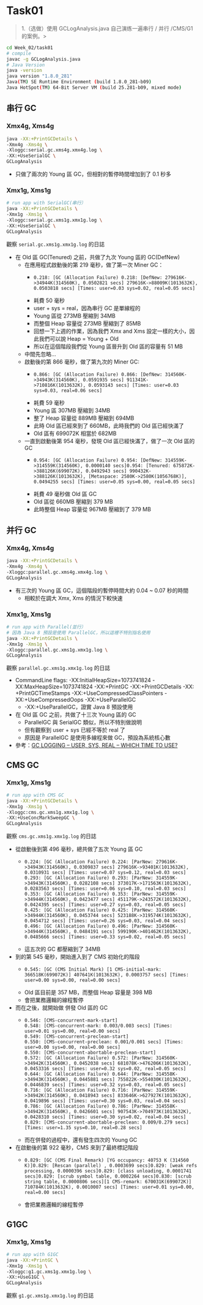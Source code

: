 # Task01
> 1.（选做）使用 GCLogAnalysis.java 自己演练一遍串行 / 并行 /CMS/G1 的案例。>

```bash
cd Week_02/task01
# compile
javac -g GCLogAnalysis.java
# Java Version
java -version
java version "1.8.0_281"
Java(TM) SE Runtime Environment (build 1.8.0_281-b09)
Java HotSpot(TM) 64-Bit Server VM (build 25.281-b09, mixed mode)
```

## 串行 GC
### Xmx4g, Xms4g
```bash
java -XX:+PrintGCDetails \
-Xmx4g -Xms4g \
-Xloggc:serial.gc.xms4g.xmx4g.log \
-XX:+UseSerialGC \
GCLogAnalysis
```

- 只做了兩次的 Young 區 GC，但相對的暫停時間增加到了 0.1 秒多

### Xmx1g, Xms1g
```bash
# run app with SerialGC(串行）
java -XX:+PrintGCDetails \
-Xmx1g -Xms1g \
-Xloggc:serial.gc.xms1g.xmx1g.log \
-XX:+UseSerialGC \
GCLogAnalysis
```

觀察 `serial.gc.xms1g.xmx1g.log` 的日誌
- 在 Old 區 GC(Tenured) 之前，共做了九次 Young 區的 GC(DefNew)
    - 在應用程式啟動後的第 219 毫秒，做了第一次 Miner GC：
        - ```log
          0.218: [GC (Allocation Failure) 0.218: [DefNew: 279616K->34944K(314560K), 0.0502821 secs] 279616K->88009K(1013632K), 0.0503818 secs] [Times: user=0.03 sys=0.02, real=0.05 secs]
          ```
        - 耗費 50 毫秒
        - user + sys = real，因為串行 GC 是單線程的
        - Young 區從 273MB 壓縮到 34MB
        - 而整個 Heap 容量從 273MB 壓縮到了 85MB
        - 回想一下上週的作業，因為我們 Xmx and Xms 設定一樣的大小，因此我們可以說 Heap = Young + Old
        - 所以在這個階段我們從 Young 區晉升到 Old 區的容量有 51 MB
    - 中間先忽略...
    - 啟動後的第 866 毫秒，做了第九次的 Miner GC:
        - ```log
          0.866: [GC (Allocation Failure) 0.866: [DefNew: 314560K->34943K(314560K), 0.0591935 secs] 911341K->710816K(1013632K), 0.0593143 secs] [Times: user=0.03 sys=0.03, real=0.06 secs]
          ```
        - 耗費 59 毫秒
        - Young 區 307MB 壓縮到 34MB
        - 整了 Heap 容量從 889MB 壓縮到 694MB
        - 此時 Old 區已經來到了 660MB，此時我們的 Old 區已經快滿了
        - Old 區有 699072K 相當於 682MB
    - 一直到啟動後第 954 毫秒，發現 Old 區已經快滿了，做了一次 Old 區的 GC
        - ```
          0.954: [GC (Allocation Failure) 0.954: [DefNew: 314559K->314559K(314560K), 0.0000140 secs]0.954: [Tenured: 675872K->388126K(699072K), 0.0492943 secs] 990432K->388126K(1013632K), [Metaspace: 2580K->2580K(1056768K)], 0.0494255 secs] [Times: user=0.05 sys=0.00, real=0.05 secs]
          ```
        - 耗費 49 毫秒做 Old 區 GC
        - Old 區從 660MB 壓縮到 379 MB
        - 此時整個 Heap 容量從 967MB 壓縮到了 379 MB

## 并行 GC
### Xmx4g, Xms4g
```bash
java -XX:+PrintGCDetails \
-Xmx4g -Xms4g \
-Xloggc:parallel.gc.xms4g.xmx4g.log \
GCLogAnalysis
```

- 有三次的 Young 區 GC，這個階段的暫停時間大約 0.04 ~ 0.07 秒的時間
    - 相較於在調大 Xmx, Xms 的情況下較快速

### Xmx1g, Xms1g
```bash
# run app with Parallel(並行）
# 因為 Java 8 預設是使用 ParallelGC，所以這裡不特別指名使用
java -XX:+PrintGCDetails \
-Xmx1g -Xms1g \
-Xloggc:parallel.gc.xms1g.xmx1g.log \
GCLogAnalysis
```

觀察 `parallel.gc.xms1g.xmx1g.log` 的日誌
- CommandLine flags: -XX:InitialHeapSize=1073741824 -XX:MaxHeapSize=1073741824 -XX:+PrintGC -XX:+PrintGCDetails -XX:
  +PrintGCTimeStamps -XX:+UseCompressedClassPointers -XX:+UseCompressedOops -XX:+UseParallelGC
    - -XX:+UseParallelGC，證實 Java 8 預設使用
- 在 Old 區 GC 之前，共做了十三次 Young 區的 GC
    - ParallelGC 與 SerialGC 類似，所以不特別做說明
    - 但有觀察到 user + sys 已經不等於 real 了
    - 原因是 ParallelGC 是使用多線程來做 GC，預設為系統核心數
- 參考：[GC LOGGING – USER, SYS, REAL – WHICH TIME TO USE?](https://blog.gceasy.io/2016/04/06/gc-logging-user-sys-real-which-time-to-use/)

## CMS GC
### Xmx1g, Xms1g
```bash
# run app with CMS GC
java -XX:+PrintGCDetails \
-Xmx1g -Xms1g \
-Xloggc:cms.gc.xms1g.xmx1g.log \
-XX:+UseConcMarkSweepGC \
GCLogAnalysis
```

觀察 `cms.gc.xms1g.xmx1g.log` 的日誌
- 從啟動後到第 496 毫秒，總共做了五次 Young 區 GC
    - ```log
      0.224: [GC (Allocation Failure) 0.224: [ParNew: 279616K->34943K(314560K), 0.0309837 secs] 279616K->93401K(1013632K), 0.0310931 secs] [Times: user=0.07 sys=0.12, real=0.03 secs] 
      0.293: [GC (Allocation Failure) 0.293: [ParNew: 314559K->34943K(314560K), 0.0282108 secs] 373017K->171563K(1013632K), 0.0283563 secs] [Times: user=0.06 sys=0.10, real=0.03 secs]
      0.353: [GC (Allocation Failure) 0.353: [ParNew: 314559K->34944K(314560K), 0.0423477 secs] 451179K->243572K(1013632K), 0.0424395 secs] [Times: user=0.27 sys=0.03, real=0.05 secs]
      0.425: [GC (Allocation Failure) 0.425: [ParNew: 314560K->34944K(314560K), 0.0453744 secs] 523188K->319574K(1013632K), 0.0454712 secs] [Times: user=0.26 sys=0.03, real=0.04 secs]
      0.496: [GC (Allocation Failure) 0.496: [ParNew: 314560K->34944K(314560K), 0.0484191 secs] 599190K->401462K(1013632K), 0.0485666 secs] [Times: user=0.33 sys=0.02, real=0.05 secs]
      ```
    - 這五次的 GC 都壓縮到了 34MB
- 到的第 545 毫秒，開始進入到了 CMS 初始化的階段
    - ```log
      0.545: [GC (CMS Initial Mark) [1 CMS-initial-mark: 366518K(699072K)] 407641K(1013632K), 0.0003757 secs] [Times: user=0.00 sys=0.00, real=0.00 secs]
      ```
    - Old 區目前是 357 MB，而整個 Heap 容量是 398 MB
    - 會把業務邏輯的線程暫停
- 而在之後，就開始做 併發 Old 區的 GC
    - ```log
      0.546: [CMS-concurrent-mark-start]
      0.548: [CMS-concurrent-mark: 0.003/0.003 secs] [Times: user=0.01 sys=0.00, real=0.00 secs]
      0.549: [CMS-concurrent-preclean-start]
      0.550: [CMS-concurrent-preclean: 0.001/0.001 secs] [Times: user=0.00 sys=0.00, real=0.00 secs]
      0.550: [CMS-concurrent-abortable-preclean-start]
      0.572: [GC (Allocation Failure) 0.572: [ParNew: 314560K->34942K(314560K), 0.0452038 secs] 681078K->476206K(1013632K), 0.0453316 secs] [Times: user=0.32 sys=0.02, real=0.05 secs]
      0.644: [GC (Allocation Failure) 0.644: [ParNew: 314558K->34943K(314560K), 0.0445881 secs] 755822K->554030K(1013632K), 0.0446839 secs] [Times: user=0.32 sys=0.03, real=0.05 secs]
      0.716: [GC (Allocation Failure) 0.716: [ParNew: 314559K->34942K(314560K), 0.0418943 secs] 833646K->627927K(1013632K), 0.0419896 secs] [Times: user=0.30 sys=0.03, real=0.04 secs]
      0.786: [GC (Allocation Failure) 0.786: [ParNew: 314558K->34942K(314560K), 0.0426601 secs] 907543K->704973K(1013632K), 0.0428310 secs] [Times: user=0.30 sys=0.02, real=0.04 secs]
      0.829: [CMS-concurrent-abortable-preclean: 0.009/0.279 secs] [Times: user=1.35 sys=0.10, real=0.28 secs]
      ```
    - 而在併發的過程中，還有發生四次的 Young GC
- 在啟動後的第 922 毫秒，CMS 來到了最終標記階段
    - ```log
      0.829: [GC (CMS Final Remark) [YG occupancy: 40753 K (314560 K)]0.829: [Rescan (parallel) , 0.0003699 secs]0.829: [weak refs processing, 0.0000396 secs]0.829: [class unloading, 0.0001741 secs]0.829: [scrub symbol table, 0.0002264 secs]0.830: [scrub string table, 0.0000806 secs][1 CMS-remark: 670031K(699072K)] 710784K(1013632K), 0.0010007 secs] [Times: user=0.01 sys=0.00, real=0.00 secs]
      ```
    - 會把業務邏輯的線程暫停

## G1GC
### Xmx1g, Xms1g
```bash
# run app with G1GC
java -XX:+PrintGC \
-Xmx1g -Xms1g \
-Xloggc:g1.gc.xms1g.xmx1g.log \
-XX:+UseG1GC \
GCLogAnalysis
```

觀察 `g1.gc.xms1g.xmx1g.log` 的日誌
